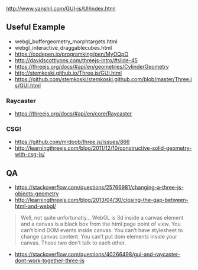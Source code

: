 http://www.yanshil.com/GUI-js/UI/index.html

## Useful Example

* webgl_buffergeometry_morphtargets.html
* webgl_interactive_draggablecubes.html
* https://codepen.io/programking/pen/MyOQpO
* http://davidscottlyons.com/threejs-intro/#slide-45
* https://threejs.org/docs/#api/en/geometries/CylinderGeometry
* http://stemkoski.github.io/Three.js/GUI.html
* https://github.com/stemkoski/stemkoski.github.com/blob/master/Three.js/GUI.html

### Raycaster
* https://threejs.org/docs/#api/en/core/Raycaster

### CSG!
* https://github.com/mrdoob/three.js/issues/866
* http://learningthreejs.com/blog/2011/12/10/constructive-solid-geometry-with-csg-js/

## QA
* https://stackoverflow.com/questions/25766981/changing-a-three-js-objects-geometry
* http://learningthreejs.com/blog/2013/04/30/closing-the-gap-between-html-and-webgl/
> Well, not quite unfortunatly… WebGL is 3d inside a canvas element and a canvas is a black box from the html page point of view. You can’t bind DOM events inside canvas. You can’t have stylesheet to change canvas content. You can’t put dom elements inside your canvas. Those two don’t talk to each other.
* https://stackoverflow.com/questions/40266498/gui-and-raycaster-dont-work-together-three-js